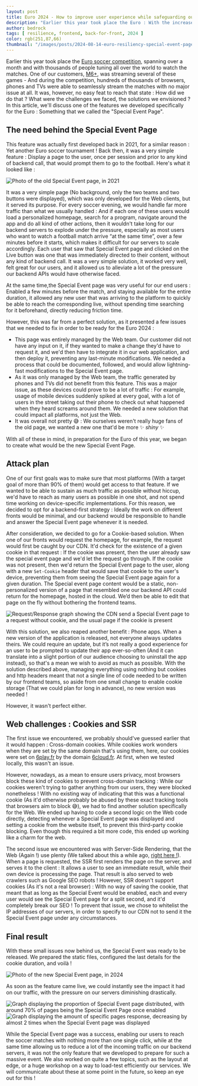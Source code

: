 ```yaml
---
layout: post
title: Euro 2024 - How to improve user experience while safeguarding our app ?
description: "Earlier this year took place the Euro : With the increase of traffic that was expected, we developed a way to both enhance user experience, allowing them to access easier than ever their soccer match, and protect our backend servers at the same time. But how did we do that ?"
author: bedrock 
tags: [ resilience, frontend, back-for-front, 2024 ]
color: rgb(251,87,66)
thumbnail: "/images/posts/2024-08-14-euro-resiliency-special-event-page/Euro2024.png"
---
```


Earlier this year took place the [Euro soccer competition](https://www.uefa.com/euro2024/), spanning over a month and with thousands of people tuning all over the world to watch the matches. One of our customers, [M6+](https://www.6play.fr/), was streaming several of these games - And during the competition, hundreds of thousands of browsers, phones and TVs were able to seamlessly stream the matches with no major issue at all. It was, however, no easy feat to reach that state : How did we do that ? What were the challenges we faced, the solutions we envisioned ? In this article, we'll discuss one of the features we developed specifically for the Euro : Something that we called the "Special Event Page".

## The need behind the Special Event Page

This feature was actually first developed back in 2021, for a similar reason : Yet another Euro soccer tournament ! Back then, it was a very simple feature : Display a page to the user,  once per session and prior to any kind of backend call, that would prompt them to go to the football. Here's what it looked like :

![Photo of the old Special Event page, in 2021](/images/posts/2024-08-06-euro-resiliency-special-event-page/Old_SEP.png)

It was a very simple page (No background, only the two teams and two buttons were displayed), which was only developed for the Web clients, but it served its purpose.
For every soccer evening, we would handle far more traffic than what we usually handled : And if each one of these users would load a personalized homepage, search for a program, navigate around the app and do all kind of other actions, then it wouldn't take long for our backend servers to explode under the pressure, especially as most users who want to watch a football match arrive “at the same time”, over a few minutes before it starts, which makes it difficult for our servers to scale accordingly. Each user that saw that Special Event page and clicked on the Live button was one that was immediately directed to their content, without any kind of backend call. It was a very simple solution, it worked very well, felt great for our users, and it allowed us to alleviate a lot of the pressure our backend APIs would have otherwise faced.

At the same time,the Special Event page was very useful for our end users : Enabled a few minutes before the match, and staying available for the entire duration, it allowed any new user that was arriving to the platform to quickly be able to reach the corresponding live, without spending time searching for it beforehand, directly reducing friction time.

However, this was far from a perfect solution, as it presented a few issues that we needed to fix in order to be ready for the Euro 2024 :
- This page was entirely managed by the Web team. Our customer did not have any input on it, if they wanted to make a change they'd have to request it, and we'd then have to integrate it in our web application, and then deploy it, preventing any last-minute modifications. We needed a process that could be documented, followed, and would allow lightning-fast modifications to the Special Event page.
- As it was only managed by the Web team, the traffic generated by phones and TVs did not benefit from this feature. This was a major issue, as these devices could prove to be a lot of traffic : For example, usage of mobile devices suddenly spiked at every goal, with a lot of users in the street taking out their phone to check out what happened when they heard screams around them. We needed a new solution that could impact all platforms, not just the Web.
- It was overall not pretty 😅 : We ourselves weren't really huge fans of the old page, we wanted a new one that'd be more ✨ *shiny* ✨

With all of these in mind, in preparation for the Euro of this year, we began to create what would be the new Special Event Page.

## Attack plan

One of our first goals was to make sure that most platforms (With a target goal of more than 90% of them) would get access to that feature. If we wanted to be able to sustain as much traffic as possible without hiccup, we'd have to reach as many users as possible in one shot, and not spend time working on device-specific implementations. For this reason, we decided to opt for a backend-first strategy : Ideally the work on different fronts would be minimal, and our backend would be responsible to handle and answer the Special Event page whenever it is needed.

After consideration, we decided to go for a Cookie-based solution. When one of our fronts would request the homepage, for example, the request would first be caught by our CDN. It'd check for the existence of a given cookie in that request : If the cookie was present, then the user already saw the special event page and we'd let the request go through. If the cookie was not present, then we'd return the Special Event page to the user, along with a new `Set-Cookie` header that would save that cookie to the user's device, preventing them from seeing the Special Event page again for a given duration.
The Special event page content would be a static, non-personalized version of a page that resembled one our backend API could return for the homepage, hosted in the cloud. We’d then be able to edit that page on the fly without bothering the frontend teams.

![Request/Response graph showing the CDN send a Special Event page to a request without cookie, and the usual page if the cookie is present](/images/posts/2024-08-06-euro-resiliency-special-event-page/Request_Response_graph.png)

With this solution, we also reaped another benefit : Phone apps. When a new version of the application is released, not everyone always updates theirs. We could require an update, but it’s not really a good experience for an user to be prompted to update their app ever-so-often (And it can translate into a slight portion of our audience choosing to uninstall the app instead), so that's a mean we wish to avoid as much as possible. With the solution described above, managing everything using nothing but cookies and http headers meant that not a single line of code needed to be written by our frontend teams, so aside from one small change to enable cookie storage (That we could plan for long in advance), no new version was needed !

However, it wasn't perfect either.

## Web challenges : Cookies and SSR

The first issue we encountered, we probably should've guessed earlier that it would happen : Cross-domain cookies. While cookies work wonders when they are set by the same domain that's using them, here, our cookies were set on [6play.fr](https://www.6play.fr/) by the domain [6cloud.fr](https://layout.6cloud.fr). At first, when we tested locally, this wasn't an issue.

However, nowadays, as a mean to ensure users privacy, most browsers block these kind of cookies to prevent cross-domain tracking : While our cookies weren't trying to gather anything from our users, they were blocked nonetheless ! With no existing way of indicating that this was a functional cookie (As it'd otherwise probably be abused by these exact tracking tools that browsers aim to block 😅), we had to find another solution specifically for the Web. We ended up having to code a second logic on the Web code directly, detecting whenever a Special Event page was displayed and setting a cookie from the website itself, to prevent this third-party cookie blocking. Even though this required a bit more code, this ended up working like a charm for the web.

The second issue we encountered was with Server-Side Rendering, that the Web (Again !) use plenty (We talked about this a while ago, [right here !](https://tech.bedrockstreaming.com/2017/05/17/spa-mode-isomorphism-js)). When a page is requested, the SSR first renders the page on the server, and serves it to the client : It allows a user to see an immediate result, while their own device is processing the page. That result is also served to web crawlers such as Google SEO robots ! However, SSR doesn't support cookies (As it's not a real browser) : With no way of saving the cookie, that meant that as long as the Special Event would be enabled, each and every user would see the Special Event page for a split second, and it'd completely break our SEO ! To prevent that issue, we chose to whitelist the IP addresses of our servers, in order to specify to our CDN not to send it the Special Event page under any circumstances.

## Final result

With these small issues now behind us, the Special Event was ready to be released. We prepared the static files, configured the last details for the cookie duration, and voilà !

![Photo of the new Special Event page, in 2024](/images/posts/2024-08-06-euro-resiliency-special-event-page/New_SEP.png)

As soon as the feature came live, we could instantly see the impact it had on our traffic, with the pressure on our servers diminishing drastically.

![Graph displaying the proportion of Special Event page distributed, with around 70% of pages being the Special Event Page once enabled](/images/posts/2024-08-06-euro-resiliency-special-event-page/SEP_graph_effic.png)
![Graph displaying the amount of specific pages response, decreasing by almost 2 times when the Special Event page was displayed](/images/posts/2024-08-06-euro-resiliency-special-event-page/SEP_response_decrease.png)

While the Special Event page was a success, enabling our users to reach the soccer matches with nothing more than one single click, while at the same time allowing us to reduce a lot of the incoming traffic on our backend servers, it was not the only feature that we developed to prepare for such a massive event. We also worked on quite a few topics, such as the layout at edge, or a huge workshop on a way to load-test efficiently our services. We will communicate about these at some point in the future, so keep an eye out for this !


